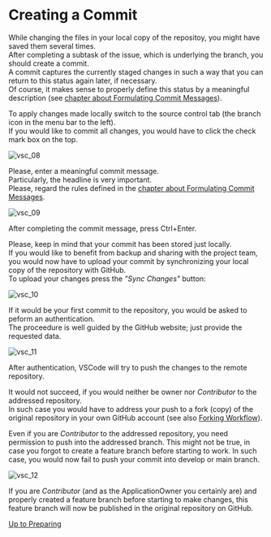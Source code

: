 # Creating a Commit

While changing the files in your local copy of the repositoy, you might have saved them several times.  
After completing a subtask of the issue, which is underlying the branch, you should create a commit.  
A commit captures the currently staged changes in such a way that you can return to this status again later, if necessary.  
Of course, it makes sense to properly define this status by a meaningful description (see [chapter about Formulating Commit Messages](../FormulatingCommitMessages/FormulatingCommitMessages.md)).  

To apply changes made locally switch to the source control tab (the branch icon in the menu bar to the left).  
If you would like to commit all changes, you would have to click the check mark box on the top.  

![vsc_08](https://user-images.githubusercontent.com/57349523/152162641-f13fa48e-c58a-45b5-a69f-a9a6ebbff7e3.jpg)  

Please, enter a meaningful commit message.  
Particularly, the headline is very important.  
Please, regard the rules defined in the [chapter about Formulating Commit Messages](../FormulatingCommitMessages/FormulatingCommitMessages.md).  

![vsc_09](https://user-images.githubusercontent.com/57349523/152162642-bf8d66ae-0d6e-41e2-a955-0f3d9bd54049.jpg)

After completing the commit message, press Ctrl+Enter.  

Please, keep in mind that your commit has been stored just locally.  
If you would like to benefit from backup and sharing with the project team, you would now have to upload your commit by synchronizing your local copy of the repository with GitHub.  
To upload your changes press the *"Sync Changes"* button:  

![vsc_10](https://user-images.githubusercontent.com/57349523/152162647-90b1e90b-e0b7-4656-ae25-6fe271e67fba.jpg)

If it would be your first commit to the repository, you would be asked to peform an authentication.  
The proceedure is well guided by the GitHub website; just provide the requested data.  

![vsc_11](https://user-images.githubusercontent.com/57349523/152162650-cbd2c005-fcd7-405a-8e17-c3521d3d57a6.jpg)

After authentication, VSCode will try to push the changes to the remote repository.  

It would not succeed, if you would neither be owner nor _Contributor_ to the addressed repository.  
In such case you would have to address your push to a fork (copy) of the original repository in your own GitHub account (see also [Forking Workflow](../ForkingWorkflow/ForkingWorkflow.md)).  

Even if you are _Contributor_ to the addressed repository, you need permission to push into the addressed branch.
This might not be true, in case you forgot to create a feature branch before starting to work.
In such case, you would now fail to push your commit into develop or main branch. 

![vsc_12](https://user-images.githubusercontent.com/57349523/152162653-59a0e1d1-dd16-4f9c-bd88-3ccfae0c45cd.jpg)

If you are _Contributor_ (and as the ApplicationOwner you certainly are) and properly created a feature branch before starting to make changes, this feature branch will now be published in the original repository on GitHub.  

[Up to Preparing](../PreparingSpecifying.md)

